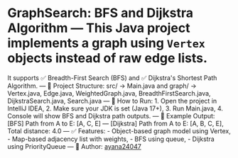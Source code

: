 # GraphSearch: BFS and Dijkstra Algorithm — This Java project implements a graph using `Vertex` objects instead of raw edge lists.
It supports ✅ Breadth-First Search (BFS) and ✅ Dijkstra's Shortest Path Algorithm.
— 📂 Project Structure: src/ → Main.java and graph/ → Vertex.java, Edge.java, WeightedGraph.java, BreadthFirstSearch.java, DijkstraSearch.java, Search.java — 🚀 
How to Run: 1. Open the project in IntelliJ IDEA, 2. Make sure your JDK is set (Java 17+), 3. Run Main.java, 4. Console will show BFS and Dijkstra path outputs. —
📘 Example Output: [BFS] Path from A to E: [A, C, E] — [Dijkstra] Path from A to E: [A, B, C, E], Total distance: 4.0 — 
✅ Features: - Object-based graph model using Vertex<V>, - Map-based adjacency list with weights, - BFS using queue, - Dijkstra using PriorityQueue — 
🔗 Author: [ayana24047](https://github.com/ayana24047)
